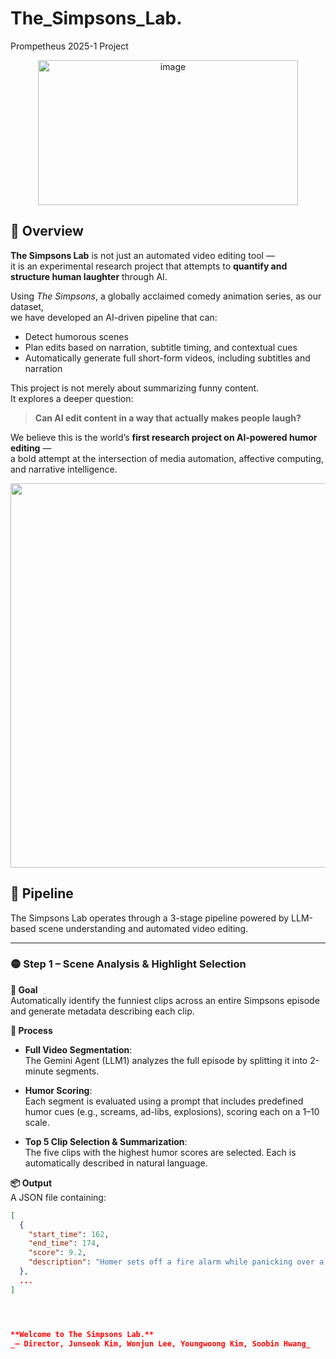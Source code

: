 # The_Simpsons_Lab.
Prompetheus 2025-1 Project

<div align="center">
<img width="416" height="232" alt="image" src="https://github.com/user-attachments/assets/1a8749c8-c3af-4c05-965f-68fe82dc9a8d" />
</div>

## 📘 Overview

**The Simpsons Lab** is not just an automated video editing tool —  
it is an experimental research project that attempts to **quantify and structure human laughter** through AI.

Using *The Simpsons*, a globally acclaimed comedy animation series, as our dataset,  
we have developed an AI-driven pipeline that can:

- Detect humorous scenes  
- Plan edits based on narration, subtitle timing, and contextual cues  
- Automatically generate full short-form videos, including subtitles and narration

This project is not merely about summarizing funny content.  
It explores a deeper question:

> **Can AI edit content in a way that actually makes people laugh?**

We believe this is the world’s **first research project on AI-powered humor editing** —  
a bold attempt at the intersection of media automation, affective computing, and narrative intelligence.

<div align="center">
<img width="1084" height="615" alt="image" src="https://github.com/user-attachments/assets/72dd91a6-9c3e-4579-81f4-22b0bc279179" />
</div>

## 🚀 Pipeline

The Simpsons Lab operates through a 3-stage pipeline powered by LLM-based scene understanding and automated video editing.

---

### 🟡 Step 1 – Scene Analysis & Highlight Selection

**🎯 Goal**  
Automatically identify the funniest clips across an entire Simpsons episode and generate metadata describing each clip.

**🧠 Process**

- **Full Video Segmentation**:  
  The Gemini Agent (LLM1) analyzes the full episode by splitting it into 2-minute segments.

- **Humor Scoring**:  
  Each segment is evaluated using a prompt that includes predefined humor cues (e.g., screams, ad-libs, explosions), scoring each on a 1–10 scale.

- **Top 5 Clip Selection & Summarization**:  
  The five clips with the highest humor scores are selected. Each is automatically described in natural language.

**📦 Output**  
A JSON file containing:
```json
[
  {
    "start_time": 162,
    "end_time": 174,
    "score": 9.2,
    "description": "Homer sets off a fire alarm while panicking over a donut."
  },
  ...
]




**Welcome to The Simpsons Lab.**
_— Director, Junseok Kim, Wonjun Lee, Youngwoong Kim, Soobin Hwang_

